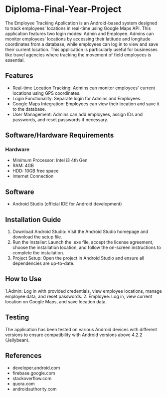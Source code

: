 # Diploma-Final-Year-Project
The Employee Tracking Application is an Android-based system designed to track employees' locations in real-time using Google Maps API. This application features two login modes: Admin and Employee. Admins can monitor employees' locations by accessing their latitude and longitude coordinates from a database, while employees can log in to view and save their current location. This application is particularly useful for businesses like travel agencies where tracking the movement of field employees is essential.
## Features
- Real-time Location Tracking: Admins can monitor employees' current locations using GPS coordinates.
- Login Functionality: Separate login for Admins and Employees.
- Google Maps Integration: Employees can view their location and save it to the database.
- User Management: Admins can add employees, assign IDs and passwords, and reset passwords if necessary.

## Software/Hardware Requirements
### Hardware
- Minimum Processor: Intel i3 4th Gen
- RAM: 4GB
- HDD: 10GB free space
- Internet Connection

## Software
- Android Studio (official IDE for Android development)

## Installation Guide
1. Download Android Studio: Visit the Android Studio homepage and download the setup file.
2. Run the Installer: Launch the .exe file, accept the license agreement, choose the installation location, and follow the on-screen instructions to complete the installation.
3. Project Setup: Open the project in Android Studio and ensure all dependencies are up-to-date.

## How to Use
1.Admin: Log in with provided credentials, view employee locations, manage employee data, and reset passwords.
2. Employee: Log in, view current location on Google Maps, and save location data.

## Testing
The application has been tested on various Android devices with different versions to ensure compatibility with Android versions above 4.2.2 (Jellybean).

## References
- developer.android.com
- firebase.google.com
- stackoverflow.com
- quora.com
- androidauthority.com

